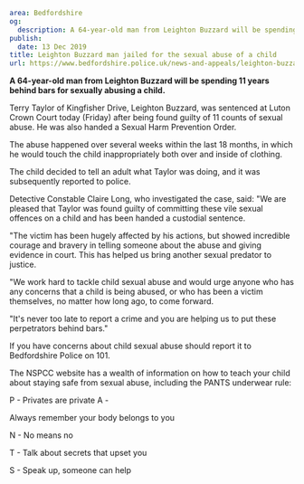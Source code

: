 ```yaml
area: Bedfordshire
og:
  description: A 64-year-old man from Leighton Buzzard will be spending 11 years behind bars for sexually abusing a child.
publish:
  date: 13 Dec 2019
title: Leighton Buzzard man jailed for the sexual abuse of a child
url: https://www.bedfordshire.police.uk/news-and-appeals/leighton-buzzard-sexual-abuse-dec19
```

**A 64-year-old man from Leighton Buzzard will be spending 11 years behind bars for sexually abusing a child.**

Terry Taylor of Kingfisher Drive, Leighton Buzzard, was sentenced at Luton Crown Court today (Friday) after being found guilty of 11 counts of sexual abuse. He was also handed a Sexual Harm Prevention Order.

The abuse happened over several weeks within the last 18 months, in which he would touch the child inappropriately both over and inside of clothing.

The child decided to tell an adult what Taylor was doing, and it was subsequently reported to police.

Detective Constable Claire Long, who investigated the case, said: "We are pleased that Taylor was found guilty of committing these vile sexual offences on a child and has been handed a custodial sentence.

"The victim has been hugely affected by his actions, but showed incredible courage and bravery in telling someone about the abuse and giving evidence in court. This has helped us bring another sexual predator to justice.

"We work hard to tackle child sexual abuse and would urge anyone who has any concerns that a child is being abused, or who has been a victim themselves, no matter how long ago, to come forward.

"It's never too late to report a crime and you are helping us to put these perpetrators behind bars."

If you have concerns about child sexual abuse should report it to Bedfordshire Police on 101.

The NSPCC website has a wealth of information on how to teach your child about staying safe from sexual abuse, including the PANTS underwear rule:

P - Privates are private A -

Always remember your body belongs to you

N - No means no

T - Talk about secrets that upset you

S - Speak up, someone can help
